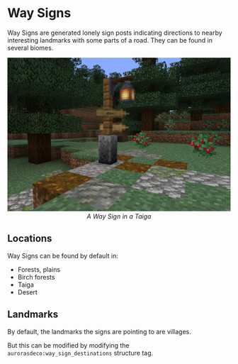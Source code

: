 # Way Signs

<!--description:Be guided by way signs to interesting landmarks in your world.-->
<!--thumbnail:images/worldgen/features/way_sign_taiga.png-->

Way Signs are generated lonely sign posts indicating directions to nearby interesting landmarks with some parts of a road.
They can be found in several biomes.

![Spruce Fallen Tree](../../../images/worldgen/features/way_sign_taiga.png)
*<span style="text-align: center; display: block">A Way Sign in a Taiga</span>*

## Locations

Way Signs can be found by default in:

- Forests, plains
- Birch forests
- Taiga
- Desert

## Landmarks

By default, the landmarks the signs are pointing to are villages.

But this can be modified by modifying the `aurorasdeco:way_sign_destinations` structure tag.
